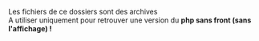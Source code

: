 Les fichiers de ce dossiers sont des archives <br>
A utiliser uniquement pour retrouver une version du <strong> php sans front (sans l'affichage) ! </strong>
